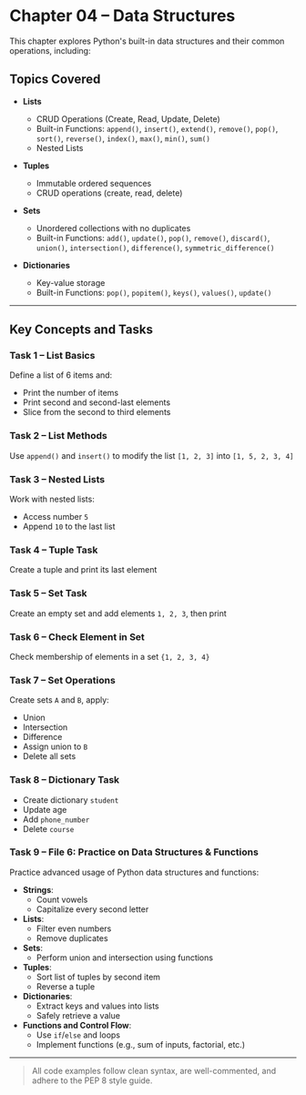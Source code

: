 # Chapter 04 – Data Structures

This chapter explores Python's built-in data structures and their common operations, including:

## Topics Covered

- **Lists**  
  - CRUD Operations (Create, Read, Update, Delete)
  - Built-in Functions: `append()`, `insert()`, `extend()`, `remove()`, `pop()`, `sort()`, `reverse()`, `index()`, `max()`, `min()`, `sum()`
  - Nested Lists

- **Tuples**  
  - Immutable ordered sequences
  - CRUD operations (create, read, delete)

- **Sets**  
  - Unordered collections with no duplicates
  - Built-in Functions: `add()`, `update()`, `pop()`, `remove()`, `discard()`, `union()`, `intersection()`, `difference()`, `symmetric_difference()`

- **Dictionaries**  
  - Key-value storage
  - Built-in Functions: `pop()`, `popitem()`, `keys()`, `values()`, `update()`

---

## Key Concepts and Tasks

### Task 1 – List Basics
Define a list of 6 items and:
- Print the number of items  
- Print second and second-last elements  
- Slice from the second to third elements  

### Task 2 – List Methods
Use `append()` and `insert()` to modify the list `[1, 2, 3]` into `[1, 5, 2, 3, 4]`  

### Task 3 – Nested Lists
Work with nested lists:
- Access number `5`  
- Append `10` to the last list  

### Task 4 – Tuple Task
Create a tuple and print its last element  

### Task 5 – Set Task
Create an empty set and add elements `1, 2, 3`, then print  

### Task 6 – Check Element in Set
Check membership of elements in a set `{1, 2, 3, 4}`  

### Task 7 – Set Operations
Create sets `A` and `B`, apply:
- Union  
- Intersection  
- Difference  
- Assign union to `B`  
- Delete all sets  

### Task 8 – Dictionary Task
- Create dictionary `student`  
- Update age  
- Add `phone_number`  
- Delete `course`  

### Task 9 – File 6: Practice on Data Structures & Functions
Practice advanced usage of Python data structures and functions:
- **Strings**:  
  - Count vowels  
  - Capitalize every second letter  
- **Lists**:  
  - Filter even numbers  
  - Remove duplicates  
- **Sets**:  
  - Perform union and intersection using functions  
- **Tuples**:  
  - Sort list of tuples by second item  
  - Reverse a tuple  
- **Dictionaries**:  
  - Extract keys and values into lists  
  - Safely retrieve a value  
- **Functions and Control Flow**:  
  - Use `if`/`else` and loops  
  - Implement functions (e.g., sum of inputs, factorial, etc.)


---

> All code examples follow clean syntax, are well-commented, and adhere to the PEP 8 style guide.
